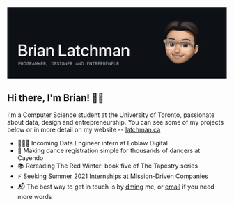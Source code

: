 <img src="https://github.com/latxh/latxh/blob/master/memoji_latxh.gif">

## Hi there, I'm Brian! 👋🏽

I'm a Computer Science student at the University of Toronto, passionate about data, design and entrepreneurship. You can see some of my projects below or in more detail on my website -- <a href="https://latchman.ca/" target="_blank">latchman.ca</a>

- 👨🏽‍💻 Incoming Data Engineer intern at Loblaw Digital
- 🔨 Making dance registration simple for thousands of dancers at Cayendo
- 📚 Rereading The Red Winter: book five of The Tapestry series
- ⚡ Seeking Summer 2021 Internships at Mission-Driven Companies
- 📬 The best way to get in touch is by <a href="https://www.linkedin.com/in/brian-latchman/" target="_blank">dming</a> me, or <a href="mailto:latxhman@gmail.com">email</a> if you need more words
